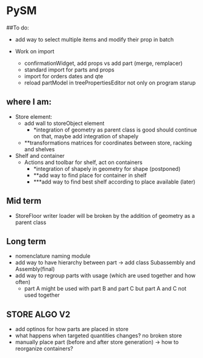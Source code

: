 
# PySM
##To do:
- add way to select multiple items and modify their prop in batch

- Work on import
    - confirmationWidget, add props vs add part (merge, remplacer)
    - standard import for parts and props
    - import for orders dates and qte
    - reload partModel in treePropertiesEditor not only on program starup

## where I am:
- Store element:
    - add wall to storeObject element
      - *integration of geometry as parent class is good should continue on that, maybe add integration of shapely
    - **transformations matrices for coordinates between store, racking and shelves
- Shelf and container
  - Actions and toolbar for shelf, act on containers
    - *integration of shapely in geometry for shape (postponed)
    - **add way to find place for container in shelf
    - ***add way to find best shelf according to place available (later)

## Mid term
- StoreFloor writer loader will be broken by the addition of geometry as a parent class


## Long term
- nomenclature naming module
- add way to have hierarchy between part -> add class Subassembly and Assembly(final)
- add way to regroup parts with usage (which are used together and how often)
  - part A might be used with part B and part C but part A and C not used together



## STORE ALGO V2
- add optinos for how parts are placed in store
- what happens when targeted quantities changes? no broken store
- manually place part (before and after store generation) -> how to reorganize containers?
